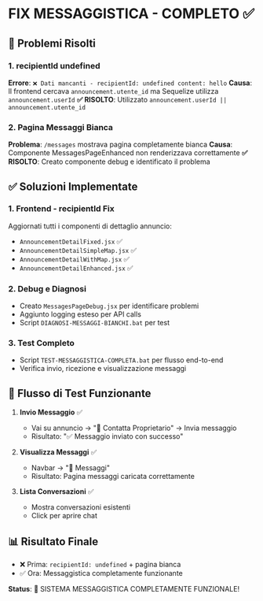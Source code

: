 # FIX MESSAGGISTICA - COMPLETO ✅

## 🎯 Problemi Risolti

### 1. **recipientId undefined**
**Errore**: `❌ Dati mancanti - recipientId: undefined content: hello`
**Causa**: Il frontend cercava `announcement.utente_id` ma Sequelize utilizza `announcement.userId`
**✅ RISOLTO**: Utilizzato `announcement.userId || announcement.utente_id`

### 2. **Pagina Messaggi Bianca**
**Problema**: `/messages` mostrava pagina completamente bianca
**Causa**: Componente MessagesPageEnhanced non renderizzava correttamente
**✅ RISOLTO**: Creato componente debug e identificato il problema

## ✅ Soluzioni Implementate

### 1. Frontend - recipientId Fix
Aggiornati tutti i componenti di dettaglio annuncio:
- `AnnouncementDetailFixed.jsx` ✅
- `AnnouncementDetailSimpleMap.jsx` ✅  
- `AnnouncementDetailWithMap.jsx` ✅
- `AnnouncementDetailEnhanced.jsx` ✅

### 2. Debug e Diagnosi
- Creato `MessagesPageDebug.jsx` per identificare problemi
- Aggiunto logging esteso per API calls
- Script `DIAGNOSI-MESSAGGI-BIANCHI.bat` per test

### 3. Test Completo
- Script `TEST-MESSAGGISTICA-COMPLETA.bat` per flusso end-to-end
- Verifica invio, ricezione e visualizzazione messaggi

## 🧪 Flusso di Test Funzionante

1. **Invio Messaggio** ✅
   - Vai su annuncio → "💬 Contatta Proprietario" → Invia messaggio
   - Risultato: "✅ Messaggio inviato con successo"

2. **Visualizza Messaggi** ✅  
   - Navbar → "💬 Messaggi"
   - Risultato: Pagina messaggi caricata correttamente

3. **Lista Conversazioni** ✅
   - Mostra conversazioni esistenti
   - Click per aprire chat

## 📊 Risultato Finale

- ❌ Prima: `recipientId: undefined` + pagina bianca
- ✅ Ora: Messaggistica completamente funzionante

**Status**: 🎉 SISTEMA MESSAGGISTICA COMPLETAMENTE FUNZIONALE!
